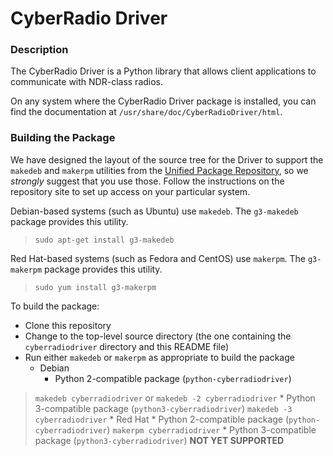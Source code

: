 # CyberRadio Driver

### Description

The CyberRadio Driver is a Python library that allows client applications 
to communicate with NDR-class radios.

On any system where the CyberRadio Driver package is installed, you can 
find the documentation at `/usr/share/doc/CyberRadioDriver/html`.

### Building the Package

We have designed the layout of the source tree for the Driver to support 
the `makedeb` and `makerpm` utilities from the 
[Unified Package Repository](http://asterix.mamd.g3ti.local:81/repo), 
so we *strongly* suggest that you use those. Follow the instructions on 
the repository site to set up access on your particular system.

Debian-based systems (such as Ubuntu) use `makedeb`. The `g3-makedeb` 
package provides this utility.
> `sudo apt-get install g3-makedeb`

Red Hat-based systems (such as Fedora and CentOS) use `makerpm`. The 
`g3-makerpm` package provides this utility.
> `sudo yum install g3-makerpm`

To build the package:
* Clone this repository
* Change to the top-level source directory (the one containing the 
  `cyberradiodriver` directory and this README file)
* Run either `makedeb` or `makerpm` as appropriate to build the package
    * Debian
        * Python 2-compatible package (`python-cyberradiodriver`)
> `makedeb cyberradiodriver` or `makedeb -2 cyberradiodriver`
        * Python 3-compatible package (`python3-cyberradiodriver`)
> `makedeb -3 cyberradiodriver`
    * Red Hat
        * Python 2-compatible package (`python-cyberradiodriver`)
> `makerpm cyberradiodriver`
        * Python 3-compatible package (`python3-cyberradiodriver`)
> **NOT YET SUPPORTED**
